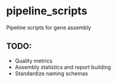 # pipeline_scripts
Pipeline scripts for gene assembly


## TODO:
* Quality metrics
* Assembly statistics and report building
* Standardize naming schemas
